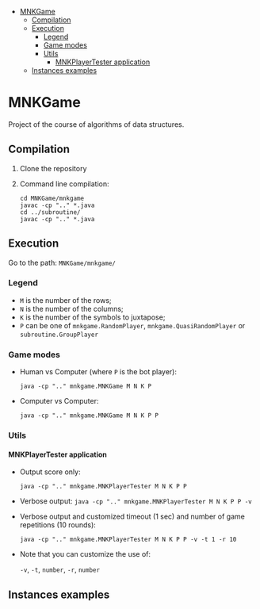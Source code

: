 - [MNKGame](#mnkgame)
  - [Compilation](#compilation)
  - [Execution](#execution)
    - [Legend](#legend)
    - [Game modes](#game-modes)
    - [Utils](#utils)
      - [MNKPlayerTester application](#mnkplayertester-application)
  - [Instances examples](#instances-examples)

# MNKGame

Project of the course of algorithms of data structures.

## Compilation

1. Clone the repository

2. Command line compilation:
   ```
   cd MNKGame/mnkgame
   javac -cp ".." *.java
   cd ../subroutine/
   javac -cp ".." *.java
   ```

## Execution

Go to the path: `MNKGame/mnkgame/`

### Legend

- `M` is the number of the rows;
- `N` is the number of the columns;
- `K` is the number of the symbols to juxtapose;
- `P` can be one of `mnkgame.RandomPlayer`, `mnkgame.QuasiRandomPlayer` or `subroutine.GroupPlayer`

### Game modes

- Human vs Computer (where `P` is the bot player):

  `java -cp ".." mnkgame.MNKGame M N K P`

- Computer vs Computer:

  `java -cp ".." mnkgame.MNKGame M N K P P`

### Utils

#### MNKPlayerTester application

- Output score only:

  `java -cp ".." mnkgame.MNKPlayerTester M N K P P`

- Verbose output:
  `java -cp ".." mnkgame.MNKPlayerTester M N K P P -v`
- Verbose output and customized timeout (1 sec) and number of game repetitions (10 rounds):

  `java -cp ".." mnkgame.MNKPlayerTester M N K P P -v -t 1 -r 10`

- Note that you can customize the use of:

  `-v`, `-t`, `number`, `-r`, `number`

## Instances examples
